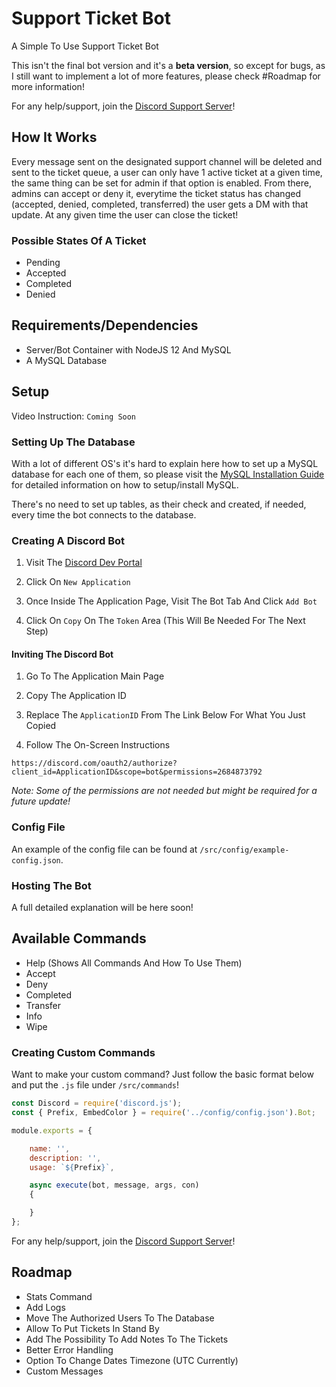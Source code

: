 # Support Ticket Bot

A Simple To Use Support Ticket Bot

This isn't the final bot version and it's a **beta version**, so except for bugs, as I still want to implement a lot of more features, please check #Roadmap for more information!

For any help/support, join the [Discord Support Server](https://rusttools.xyz/support)!

## How It Works

Every message sent on the designated support channel will be deleted and sent to the ticket queue, a user can only have 1 active ticket at a given time, the same thing can be set for admin if that option is enabled. From there, admins can accept or deny it, everytime the ticket status has changed (accepted, denied, completed, transferred) the user gets a DM with that update. At any given time the user can close the ticket!

### Possible States Of A Ticket

* Pending
* Accepted
* Completed
* Denied

## Requirements/Dependencies

* Server/Bot Container with NodeJS 12 And MySQL
* A MySQL Database

## Setup 

Video Instruction: `Coming Soon`

### Setting Up The Database

With a lot of different OS's it's hard to explain here how to set up a MySQL database for each one of them, so please visit the [MySQL Installation Guide](https://dev.mysql.com/doc/mysql-installation-excerpt/5.7/en/) for detailed information on how to setup/install MySQL.

There's no need to set up tables, as their check and created, if needed, every time the bot connects to the database.

### Creating A Discord Bot

1. Visit The [Discord Dev Portal](https://discord.com/developers/applications) 

2. Click On `New Application`

3. Once Inside The Application Page, Visit The Bot Tab   And Click `Add Bot`

4. Click On `Copy` On The `Token` Area (This Will Be Needed For The Next Step)

#### Inviting The Discord Bot

1. Go To The Application Main Page

2. Copy The Application ID

3. Replace The ``ApplicationID`` From The Link Below For What You Just Copied

4. Follow The On-Screen Instructions

``https://discord.com/oauth2/authorize?client_id=ApplicationID&scope=bot&permissions=2684873792``

*Note: Some of the permissions are not needed but might be required for a future update!*

### Config File

An example of the config file can be found at `/src/config/example-config.json`.

### Hosting The Bot

A full detailed explanation will be here soon!

## Available Commands

* Help (Shows All Commands And How To Use Them)
* Accept
* Deny
* Completed
* Transfer
* Info
* Wipe

### Creating Custom Commands

Want to make your custom command? Just follow the basic format below and put the `.js` file under `/src/commands`!

```js 
const Discord = require('discord.js');
const { Prefix, EmbedColor } = require('../config/config.json').Bot;

module.exports = {

    name: '',
    description: '',
    usage: `${Prefix}`,

    async execute(bot, message, args, con) 
    {

    }
};
```

For any help/support, join the [Discord Support Server](https://rusttools.xyz/support)!

## Roadmap

* Stats Command
* Add Logs
* Move The Authorized Users To The Database
* Allow To Put Tickets In Stand By
* Add The Possibility To Add Notes To The Tickets
* Better Error Handling
* Option To Change Dates Timezone (UTC Currently)
* Custom Messages
